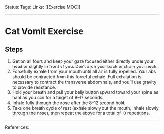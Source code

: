 Status:
Tags:
Links: [[Exercise MOC]]
___
# Cat Vomit Exercise
## Steps
1. Get on all fours and keep your gaze focused either directly under your head or slightly in front of you. Don’t arch your back or strain your neck.
2. Forcefully exhale from your mouth until all air is fully expelled. Your abs should be contracted from this forceful exhale. Full exhalation is necessary to contract the transverse abdominals, and you’ll use gravity to provide resistance.
3. Hold your breath and pull your belly button upward toward your spine as hard as you can for a target of 8–12 seconds.
4. Inhale fully through the nose after the 8–12 second hold.
5. Take one breath cycle of rest (exhale slowly out the mouth, inhale slowly through the nose), then repeat the above for a total of 10 repetitions.
___
References: